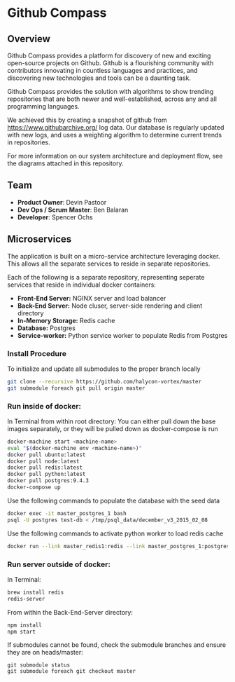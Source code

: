 # Github Compass

## Overview
Github Compass provides a platform for discovery of new and exciting open-source projects on Github. Github is a flourishing community with contributors innovating in countless languages and practices, and discovering new technologies and tools can be a daunting task.

Github Compass provides the solution with algorithms to show trending repositories that are both newer and well-established, across any and all programming languages.

We achieved this by creating a snapshot of github from https://www.githubarchive.org/ log data. Our database is regularly updated with new logs, and uses a weighting algorithm to determine current trends in repositories.

For more information on our system architecture and deployment flow, see the diagrams attached in this repository.

## Team

  - __Product Owner__: Devin Pastoor
  - __Dev Ops / Scrum Master__: Ben Balaran
  - __Developer__: Spencer Ochs

## Microservices
The application is built on a micro-service architecture leveraging docker. This allows all the separate services to reside in separate repositories.

Each of the following is a separate repository, representing seperate services that reside in individual docker containers:
  - __Front-End Server:__ NGINX server and load balancer
  - __Back-End Server:__ Node cluser, server-side rendering and client directory
  - __In-Memory Storage:__ Redis cache
  - __Database:__ Postgres
  - __Service-worker:__ Python service worker to populate Redis from Postgres

### Install Procedure
To initialize and update all submodules to the proper branch locally
```sh
git clone --recursive https://github.com/halycon-vortex/master
git submodule foreach git pull origin master
```



### Run inside of docker:

In Terminal from within root directory:
You can either pull down the base images separately, or they will be pulled down as docker-compose is run
```sh
docker-machine start <machine-name>
eval "$(docker-machine env <machine-name>)"
docker pull ubuntu:latest
docker pull node:latest
docker pull redis:latest
docker pull python:latest
docker pull postgres:9.4.3
docker-compose up
```
Use the following commands to populate the database with the seed data
```sh
docker exec -it master_postgres_1 bash
psql -U postgres test-db < /tmp/psql_data/december_v3_2015_02_08
```
Use the following commands to activate python worker to load redis cache
```sh
docker run --link master_redis1:redis --link master_postgres_1:postgres master_python-worker <number> <day/week/month>
```

### Run server outside of docker:

In Terminal:
```sh
brew install redis
redis-server
```

From within the Back-End-Server directory:

```sh
npm install
npm start
```


If submodules cannot be found, check the submodule branches and ensure they are on heads/master:

```
git submodule status
git submodule foreach git checkout master
```
